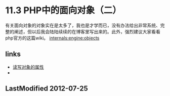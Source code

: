 # 11.3 PHP中的面向对象（二） 


有关面向对象的对象实在是太多了，我也是才学而已，没有办法给出非常系统、完整的阐述，但以后我会陆陆续续的在博客里写出来的。此外，强烈建议大家看看php官方的这篇wiki。
[internals:engine:objects](https://wiki.php.net/internals/engine/objects)


## links
   * [读写对象的属性](<ch11.2.md>)
   * []()

## LastModified 2012-07-25
